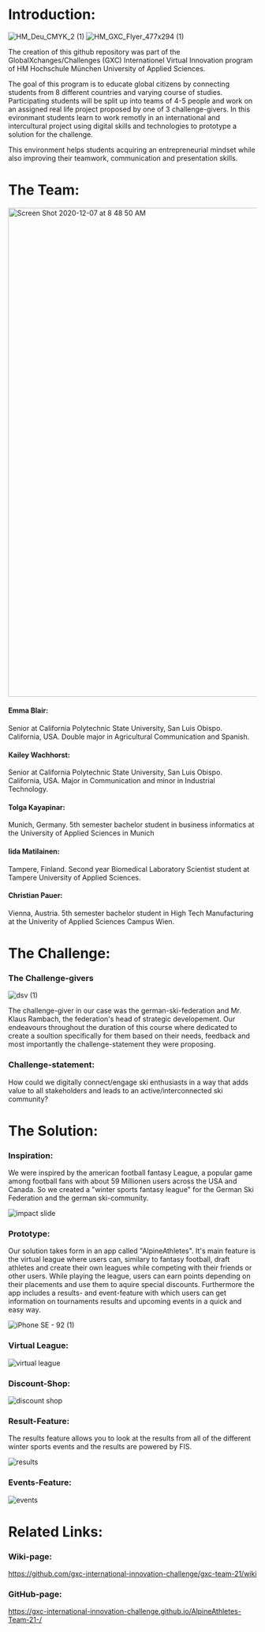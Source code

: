# Introduction:

![HM_Deu_CMYK_2 (1)](https://user-images.githubusercontent.com/44057363/102026414-f97fe380-3d9d-11eb-8550-7f5ef9251125.jpg) ![HM_GXC_Flyer_477x294 (1)](https://user-images.githubusercontent.com/44057363/102026796-3c42bb00-3da0-11eb-9c75-fcdad1c2681a.jpg)

The creation of this github repository was part of the GlobalXchanges/Challenges (GXC) Internationel Virtual Innovation program of HM Hochschule München University of Applied Sciences.

The goal of this program is to educate global citizens by connecting students from 8 different countries and varying course of studies. Participating students will be split up into teams of 4-5 people and work on an assigned real life project proposed by one of 3 challenge-givers. In this evironmant students learn to work remotly in an international and intercultural project using digital skills and technologies to prototype a solution for the challenge.

This environment helps students acquiring an entrepreneurial mindset while also improving their teamwork, communication and presentation skills.

# The Team:

<img width="989" alt="Screen Shot 2020-12-07 at 8 48 50 AM" src="https://user-images.githubusercontent.com/72896011/102027072-c8c88b80-3d56-11eb-8061-376252f3153b.png">

#### Emma Blair: 
Senior at California Polytechnic State University, San Luis Obispo. California, USA.  Double major in Agricultural Communication and Spanish.

#### Kailey Wachhorst: 
Senior at California Polytechnic State University, San Luis Obispo. California, USA.  Major in Communication and minor in Industrial Technology.

#### Tolga Kayapinar:
Munich, Germany. 5th semester bachelor student in business informatics at the University of Applied Sciences in Munich

#### Iida Matilainen:
Tampere, Finland. Second year Biomedical Laboratory Scientist student at Tampere University of Applied Sciences.

#### Christian Pauer:
Vienna, Austria. 5th semester bachelor student in High Tech Manufacturing at the Univerity of Applied Sciences Campus Wien.

# The Challenge:

### The Challenge-givers

![dsv (1)](https://user-images.githubusercontent.com/44057363/102026484-5aa7b700-3d9e-11eb-8e73-de7de7271525.png)

The challenge-giver in our case was the german-ski-federation and Mr. Klaus Rambach, the federation's head of strategic developement.
Our endeavours throughout the duration of this course where dedicated to create a soultion specifically for them based on their needs, feedback and most importantly the challenge-statement they were proposing.

### Challenge-statement:

How could we digitally connect/engage ski enthusiasts in a way that adds value to all stakeholders and leads to an active/interconnected ski community?

# The Solution:

### Inspiration:

We were inspired by the american football fantasy League, a popular game among football fans with about 59 Millionen users across the USA and Canada.
So we created a "winter sports fantasy league" for the German Ski Federation and the german ski-community.

![impact slide](https://user-images.githubusercontent.com/72896011/102115097-ea298600-3def-11eb-8294-9ab496105e69.jpg)

### Prototype:

Our solution takes form in an app called "AlpineAthletes". It's main feature is the virtual league where users can, similary to fantasy football, draft athletes and create their own leagues while competing with their friends or other users. While playing the league, users can earn points depending on their placements and use them to aquire special discounts. Furthermore the app includes a results- and event-feature with which users can get information on tournaments results and upcoming events in a quick and easy way.

![iPhone SE - 92 (1)](https://user-images.githubusercontent.com/44057363/102024985-604ccf00-3d95-11eb-95c0-7ddcf0539939.jpg)


### Virtual League:

![virtual league](https://user-images.githubusercontent.com/44057363/102100867-385b7b00-3e2a-11eb-8678-30040f1d1b77.jpg)

### Discount-Shop:

![discount shop](https://user-images.githubusercontent.com/44057363/102102511-2f6ba900-3e2c-11eb-9fdc-4910bdc5158c.png)

### Result-Feature:

The results feature allows you to look at the results from all of the different winter sports events and the results are powered by FIS.

![results](https://user-images.githubusercontent.com/44057363/102112475-09e49c80-3e38-11eb-8f83-90ae63eb1352.png)

### Events-Feature:

![events](https://user-images.githubusercontent.com/44057363/102101697-3f36bd80-3e2b-11eb-9a98-5484674704d9.png)

# Related Links:

### Wiki-page:

https://github.com/gxc-international-innovation-challenge/gxc-team-21/wiki

### GitHub-page:

https://gxc-international-innovation-challenge.github.io/AlpineAthletes-Team-21-/



